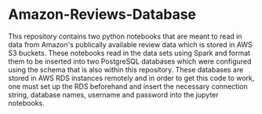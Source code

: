 # Amazon-Reviews-Database

This repository contains two python notebooks that are meant to read in data from Amazon's publically available review data which is stored in AWS S3 buckets. These notebooks read in the data sets using Spark and format them to be inserted into two PostgreSQL databases which were configured using the schema that is also within this repository. These databases are stored in AWS RDS instances remotely and in order to get this code to work, one must set up the RDS beforehand and insert the necessary connection string, database names, username and password into the jupyter notebooks.

